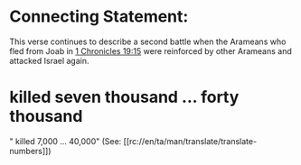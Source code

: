# Connecting Statement:

This verse continues to describe a second battle when the Arameans who fled from Joab in [1 Chronicles 19:15](../19/15.md) were reinforced by other Arameans and attacked Israel again.

# killed seven thousand ... forty thousand

" killed 7,000 ... 40,000" (See: [[rc://en/ta/man/translate/translate-numbers]])

